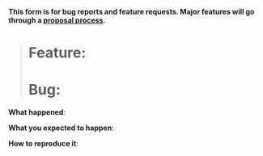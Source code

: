 **This form is for bug reports and feature requests. Major features will go through a [proposal process](https://github.com/aerogear/mobile-cli/blob/master/.github/CONTRIBUTING.md).**

> # Feature:
> # Bug:

**What happened**:

**What you expected to happen**:

**How to reproduce it**: